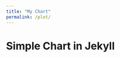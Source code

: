 ```yaml
---
title: "My Chart"
permalink: /plot/
---
```


# Simple Chart in Jekyll

<canvas id="myChart" width="400" height="200"></canvas>

<script src="https://cdn.jsdelivr.net/npm/chart.js"></script>
<script>
  document.addEventListener("DOMContentLoaded", function () {
    const ctx = document.getElementById('myChart').getContext('2d');

    new Chart(ctx, {
      type: 'line',
      data: {
        labels: ['January', 'February', 'March', 'April'],
        datasets: [{
          label: 'Monthly Data',
          data: [10, 25, 15, 40],
          borderColor: 'blue',
          borderWidth: 2
        }]
      },
      options: {
        responsive: true,
        plugins: {
          legend: { position: 'top' },
        }
      }
    });
  });
</script>
